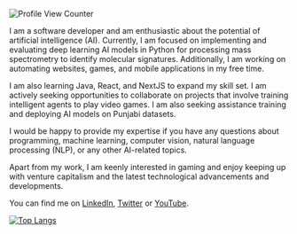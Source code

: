 ![Profile View Counter](https://komarev.com/ghpvc/?username=harmindersinghnijjar&color=red)

I am a software developer and am enthusiastic about the potential of artificial intelligence (AI). Currently, I am focused on implementing and evaluating deep learning AI models in Python for processing mass spectrometry to identify molecular signatures. Additionally, I am working on automating websites, games, and mobile applications in my free time.

I am also learning Java, React, and NextJS to expand my skill set. I am actively seeking opportunities to collaborate on projects that involve training intelligent agents to play video games. I am also seeking assistance training and deploying AI models on Punjabi datasets.

I would be happy to provide my expertise if you have any questions about programming, machine learning, computer vision, natural language processing (NLP), or any other AI-related topics.

Apart from my work, I am keenly interested in gaming and enjoy keeping up with venture capitalism and the latest technological advancements and developments.

You can find me on [LinkedIn](https://www.linkedin.com/in/harmindersinghnijjar/), [Twitter](https://twitter.com/harmindersnijja) or [YouTube](https://www.youtube.com/@harmindersinghnijjar/).

[![Top Langs](https://github-readme-stats.vercel.app/api/top-langs/?username=harmindersinghnijjar&layout=compact)](https://github.com/anuraghazra/github-readme-stats) 




<!--
**harmindersinghnijjar/harmindersinghnijjar** is a ✨ _special_ ✨ repository because its `README.md` (this file) appears on your GitHub profile.

-->
